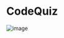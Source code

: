 # CodeQuiz

![image](https://user-images.githubusercontent.com/71519918/98501160-0bf18500-2214-11eb-8d68-5400780c5b7b.png)
